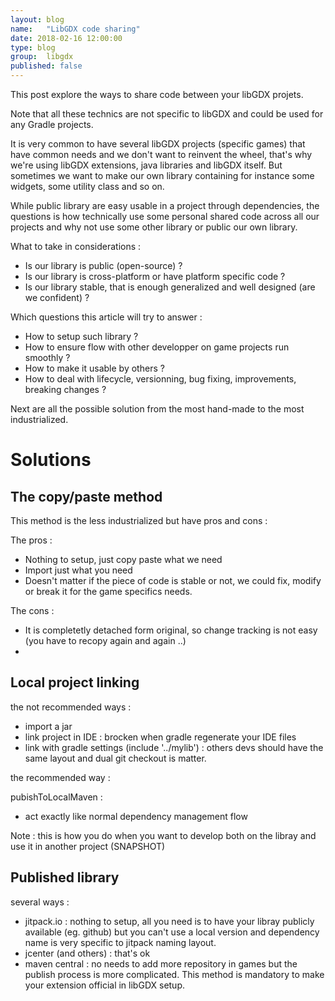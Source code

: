 ```yaml
---
layout: blog
name:   "LibGDX code sharing"
date: 2018-02-16 12:00:00
type: blog
group:  libgdx
published: false
---
```


This post explore the ways to share code between your libGDX projets.

Note that all these technics are not specific to libGDX and could be used for any Gradle projects.

It is very common to have several libGDX projects (specific games) that have common needs and we don't want to reinvent the wheel, that's why we're using libGDX extensions, java libraries and libGDX itself. But sometimes we want to make our own library containing for instance some widgets, some utility class and so on.

While public library are easy usable in a project through dependencies, the questions is how technically use some personal shared code across all our projects and why not use some other library or public our own library.

What to take in considerations :

* Is our library is public (open-source) ?
* Is our library is cross-platform or have platform specific code ?
* Is our library stable, that is enough generalized and well designed (are we confident) ?

Which questions this article will try to answer :

* How to setup such library ?
* How to ensure flow with other developper on game projects run smoothly ?
* How to make it usable by others ?
* How to deal with lifecycle, versionning, bug fixing, improvements, breaking changes ?

Next are all the possible solution from the most hand-made to the most industrialized.

# Solutions

## The copy/paste method

This method is the less industrialized but have pros and cons : 

The pros : 

* Nothing to setup, just copy paste what we need
* Import just what you need
* Doesn't matter if the piece of code is stable or not, we could fix, modify or break it for the game specifics needs.

The cons :

* It is completetly detached form original, so change tracking is not easy (you have to recopy again and again ..)
* 

## Local project linking

the not recommended ways : 

* import a jar
* link project in IDE : brocken when gradle regenerate your IDE files
* link with gradle settings (include '../mylib') : others devs should have the same layout and dual git checkout is matter.

the recommended way :

pubishToLocalMaven : 

* act exactly like normal dependency management flow

Note : this is how you do when you want to develop both on the libray and use it in another project (SNAPSHOT)


## Published library

several ways : 

* jitpack.io : nothing to setup, all you need is to have your libray publicly available (eg. github) but you can't use a local version and dependency name is very specific to jitpack naming layout.
* jcenter (and others) : that's ok
* maven central : no needs to add more repository in games but the publish process is more complicated. This method is mandatory to make your extension official in libGDX setup.